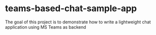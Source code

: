 # teams-based-chat-sample-app
The goal of this project is to demonstrate how to write a lightweight chat application using MS Teams as backend
